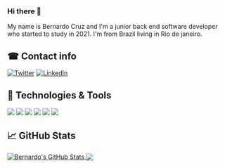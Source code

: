 ### Hi there 👋

My name is Bernardo Cruz and I'm a junior back end software developer who started to study in 2021. I'm from Brazil living in Rio de janeiro. 

##  ☎ Contact info

[![Twitter][1.2]][1] [![LinkedIn][3.2]][3]

## 🔧 Technologies & Tools
![](https://img.shields.io/badge/Code-JavaScript-informational?style=flat&logo=javascript&logoColor=white&color=2bbc8a)
![](https://img.shields.io/badge/Code-TypeScript-informational?style=flat&logo=typescript&logoColor=white&color=2bbc8a)
![](https://img.shields.io/badge/Nodejs-informational?style=flat&logo=nodejs&logoColor=white&color=2bbc8a)
![](https://img.shields.io/badge/Framework-Nestjs-informational?style=flat&logo=nestjs&logoColor=white&color=2bbc8a)
![](https://img.shields.io/badge/Tools-PostgreSQL-informational?style=flat&logo=postgresql&logoColor=white&color=2bbc8a)
![](https://img.shields.io/badge/Tools-Docker-informational?style=flat&logo=docker&logoColor=white&color=2bbc8a)

## &#x1f4c8; GitHub Stats

<a href="https://github.com/cruzbernardo/cruzbernardo">
  <img align="center" src="https://github-readme-stats.vercel.app/api?username=cruzbernardo&show_icons=true&line_height=27&count_private=true&title_color=ffffff&text_color=c9cacc&icon_color=2bbc8a&bg_color=1d1f21" alt="Bernardo's GitHub Stats" />
</a>

<a href="https://github.com/cruzbernardo/cruzbernardo">
  <img align="center" src="https://github-readme-stats.vercel.app/api/top-langs/?username=cruzbernardo&hide=java,html,tex&title_color=ffffff&text_color=c9cacc&icon_color=2bbc8a&bg_color=1d1f21&langs_count=3" />
</a>


<!-- icons with padding -->

[1.1]: http://i.imgur.com/tXSoThF.png (twitter icon with padding)


<!-- icons without padding -->

[1.2]: https://img.shields.io/badge/twitter-blue?style=flat&logo=twitter&labelColor=blue">
[3.2]: https://img.shields.io/badge/LinkedIn-blue?style=flat&logo=linkedin&labelColor=blue">


<!-- links to your social media accounts -->

[1]: https://twitter.com/berrrrnarrrrrdo
[3]: https://www.linkedin.com/in/bernardo-cruz
